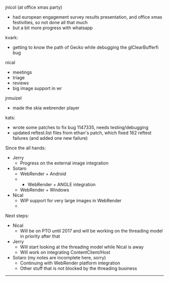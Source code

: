 jnicol (at office xmas party)
* had european engagement survey results presentation, and office xmas festivities, so not done all that much
* but a bit more progress with whatsapp



kvark:
* getting to know the path of Gecko while debugging the glClearBufferfi bug



nical
* meetings
* triage
* reviews
* big image support in wr



jrmuizel
* made the skia webrender player 



kats:
* wrote some patches to fix bug 1147335, needs testing/debugging
* updated reftest.list files from ethan's patch, which fixed 162 reftest failures (and added one new failure)



Since the all hands:
* Jerry
   * Progress on the external image integration
* Sotaro
   * WebRender + Android
   *    * WebRender + ANGLE integration
   * WebRender + Windows
* Nical
   * WIP support for very large images in WebRender
   * 


Next steps:
* Nical
   * Will be on PTO until 2017 and will be working on the threading model in priority after that
* Jerry
   * Will start looking at the threading model while Nical is away
   * Will work on integrating ContentClient/Host
* Sotaro (my notes are incomplete here, sorry)
   * Continuing with WebRender platform integration
   * Other stuff that is not blocked by the threading business

________________


